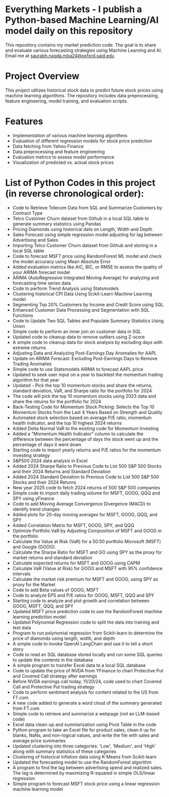 # Everything Markets - I publish a Python-based Machine Learning/AI model daily on this repository
This repository contains my market prediction code. The goal is to share and evaluate various forecasting strategies using Machine Learning and AI. Email me at saurabh.nagda.mba24@oxford.said.edu

# Project Overview
This project utilizes historical stock data to predict future stock prices using machine learning algorithms. The repository includes data preprocessing, feature engineering, model training, and evaluation scripts.

# Features
- Implementation of various machine learning algorithms
- Evaluation of different regression models for stock price prediction
- Data fetching from Yahoo Finance
- Data preprocessing and feature engineering
- Evaluation metrics to assess model performance
- Visualization of predicted vs. actual stock prices

# List of Python Codes in this project (in reverse chronological order):
- Code to Retrieve Telecom Data from SQL and Summarize Customers by Contract Type
- Telco Customer Churn dataset from Github in a local SQL table to generate summary statistics using Pandas
- Pricing Diamonds using historical data on Length, Width and Depth
- Sales Forecast using simple regression model adjusting for lag between Advertising and Sales
- Importing Telco Customer Churn dataset from Github and storing in a local SQL table
- Code to forecast MSFT price using RandomForest ML model and check the model accuracy using Mean Absolute Error
- Added evaluation metrics like AIC, BIC, or RMSE to assess the quality of your ARIMA forecast model
- ARIMA (AutoRegressive Integrated Moving Average) for analyzing and forecasting time series data
- Code to perform Trend Analysis using Statsmodels
- Clustering historical CPI Data Using Scikit-Learn Machine Learning model
- Segmenting Top 20% Customers by Income and Credit Score using SQL
- Enhanced Customer Data Processing and Segmentation with SQL Functions
- Code to Update Two SQL Tables and Populate Summary Statistics Using Union
- Simple code to perform an inner join on customer data in SQL
- Updated code to cleanup data to remove outliers using Z-score
- A simple code to cleanup data for stock analysis by excluding days with extreme returns
- Adjusting Data and Analyzing Post-Earnings Day Anomalies for AAPL
- Update on ARIMA Forecast: Excluding Post-Earnings Days to Remove Trading Anomalies
- Simple code to use Statsmodels ARIMA to forecast AAPL price
- Updated to seek user input on a year to backtest the momentum trading algorithm for that year
- Updated - Pick the top 10 momentum stocks and share the returns, standard deviation, VaR, and Sharpe ratio for the portfolio for 2024
- The code will pick the top 10 momentum stocks using 2023 data and share the returns for the portfolio for 2024
- Back-Testing Code for Momentum Stock Picking: Selects the Top 10 Momentum Stocks from the Last 4 Years Based on Strength and Quality
- Automated stock selection based on average P/E ratio, momentum health indicator, and the top 10 highest 2024 returns
- Added Delta Normal VaR to the existing code for Momentum Investing
- Added a "Momentum Health Indicator" column to calculate the difference between the percentage of days the stock went up and the percentage of days it went down
- Starting code to import yearly returns and P/E ratios for the momentum investing strategy
- S&P500 2024 data analysis in Excel
- Added 2024 Sharpe Ratio to Previous Code to List 500 S&P 500 Stocks and their 2024 Returns and Standard Deviation
- Added 2024 Standard Deviation to Previous Code to List 500 S&P 500 Stocks and their 2024 Returns
- New year 2025 code to fetch 2024 returns of 500 S&P 500 companies 
- Simple code to import daily trading volume for MSFT, GOOG, QQQ and SPY using yFinance
- Code to add Moving Average Convergence Divergence (MACD) to identify trend changes
- Added plots for 20-day moving averages for MSFT, GOOG, QQQ, and SPY
- Added Correlation Matrix for MSFT, GOOG, SPY, and QQQ
- Optimize Portfolio VaR by Adjusting Composition of MSFT and GOOG in the portfolio
- Calculate the Value at Risk (VaR) for a 50:50 portfolio Microsoft (MSFT) and Google (GOOG).
- Calculate the Sharpe Ratio for MSFT and GO using SPY as the proxy for market returns and standard deviation
- Calculate expected returns for MSFT and GOOG using CAPM
- Calculate VaR (Value at Risk) for GOOG and MSFT with 95% confidence intervals
- Calculate the market risk premium for MSFT and GOOG, using SPY as proxy for the Market
- Code to add Beta values of GOOG, MSFT
- Code to analyze EPS and P/E ratios for GOOG, MSFT, QQQ and SPY
- Starting code to analyze and plot growth and correlation between GOOG, MSFT, QQQ, and SPY
- Updated MSFT price prediction code to use the RandomForest machine learning prediction model
- Updated Polynomial Regression code to split the data into training and test data
- Program to run polynomial regression from Scikit-learn to determine the price of diamonds using length, width, and depth
- A simple code to invoke OpenAI LangChain and use it to tell a short story
- Code to read an SQL database stored locally and run some SQL queries to update the contents in the database
- A simple program to transfer Excel data to a local SQL database
- Code to update the price of NVDA from YFinance to chart Protective Put and Covered Call strategy after earnings
- Before NVDA earnings call today, 11/20/24, code used to chart Covered Call and Protective Put trading strategy
- Code to perform sentiment analysis for content related to the US from FT.com
- A new code added to generate a word cloud of the summary generated from FT.com
- Simple code to retrieve and summarize a webpage (not an LLM-based code)
- Excel data clean-up and summarization using Pivot Table in the code
- Python program to take an Excel file for product sales, clean it up for blanks, NaNs, and non-logical values, and write the file with sales and average price summaries
- Updated clustering into three categories: 'Low', 'Medium', and 'High' along with summary statistics of these categories
- Clustering of historical inflation data using K-Means from Scikit-learn
- Updated the forecasting model to use the RandomForest algorithm
- A program to find the lag between advertising spend and realized sales. The lag is determined by maximizing R-squared in simple OLS/linear regression
- Simple program to forecast MSFT stock price using a linear regression machine learning model
